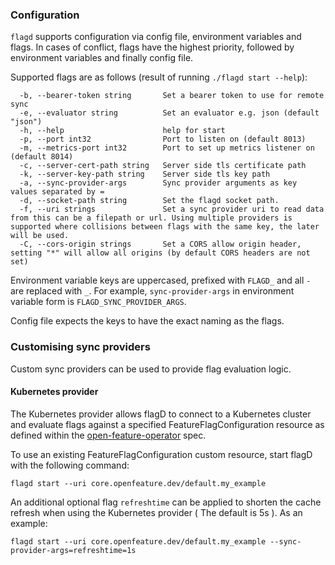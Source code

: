 ### Configuration

`flagd` supports configuration via config file, environment variables and flags. In cases of conflict, flags have the
highest priority, followed by environment variables and finally config file.

Supported flags are as follows (result of running `./flagd start --help`):

```
  -b, --bearer-token string       Set a bearer token to use for remote sync
  -e, --evaluator string          Set an evaluator e.g. json (default "json")
  -h, --help                      help for start
  -p, --port int32                Port to listen on (default 8013)
  -m, --metrics-port int32        Port to set up metrics listener on (default 8014)
  -c, --server-cert-path string   Server side tls certificate path
  -k, --server-key-path string    Server side tls key path
  -a, --sync-provider-args        Sync provider arguments as key values separated by =
  -d, --socket-path string        Set the flagd socket path.
  -f, --uri strings               Set a sync provider uri to read data from this can be a filepath or url. Using multiple providers is supported where collisions between flags with the same key, the later will be used.
  -C, --cors-origin strings       Set a CORS allow origin header, setting "*" will allow all origins (by default CORS headers are not set)
```

Environment variable keys are uppercased, prefixed with `FLAGD_` and all `-` are replaced with `_`. For example,
`sync-provider-args` in environment variable form is `FLAGD_SYNC_PROVIDER_ARGS`.

Config file expects the keys to have the exact naming as the flags.


### Customising sync providers

Custom sync providers can be used to provide flag evaluation logic.

#### Kubernetes provider 

The Kubernetes provider allows flagD to connect to a Kubernetes cluster and evaluate flags against a specified FeatureFlagConfiguration resource as defined within the [open-feature-operator](https://github.com/open-feature/open-feature-operator/blob/main/apis/core/v1alpha1/featureflagconfiguration_types.go) spec.

To use an existing FeatureFlagConfiguration custom resource, start flagD with the following command:

```shell
flagd start --uri core.openfeature.dev/default.my_example
```

An additional optional flag `refreshtime` can be applied to shorten the cache refresh when using the Kubernetes provider ( The default is 5s ). As an example: 

```shell
flagd start --uri core.openfeature.dev/default.my_example --sync-provider-args=refreshtime=1s
```